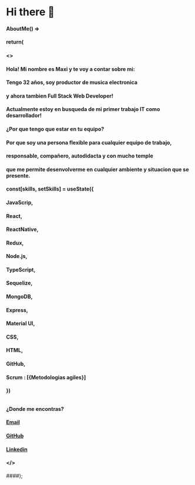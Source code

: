 # Hi there 👋

####    AboutMe() =>
####      return(
####        <>
####          <Container>
####  
####              <Typography  variant="h1">
####                  Hola! Mi nombre es Maxi y te voy a contar sobre mi:
####              </Typography>
####  
####              <Typography variant="h4">
####                  
####                  Tengo 32 años, soy productor de musica electronica 
####                y ahora tambien Full Stack Web Developer!
####                Actualmente estoy en busqueda de mi primer trabajo IT como desarrollador!
####                ¿Por que tengo que estar en tu equipo?
####                Por que soy una persona flexible para cualquier equipo de trabajo, 
####                responsable, compañero, autodidacta y con mucho temple 
####                que me permite desenvolverme en cualquier ambiente y situacion que se presente. 
####
####                const[skills, setSkills] = useState({
####                  JavaScrip,
####                  React,
####                  ReactNative,
####                  Redux,
####                  Node.js,
####                  TypeScript,
####                  Sequelize,
####                  MongoDB, 
####                  Express,
####                  Material UI,
####                  CSS,
####                  HTML,
####                  GitHub,
####                  Scrum : [{Metodologias agiles}]
####                }) 
                    

####            </Typography>
####               
####            <h6>
####                 <p>¿Donde me encontras?</p>
####                 <a href="requenamaximiliano@gmail.com" >Email</a>
####                 <a href="https://github.com/maxxrequena">GitHub</a>
####                 <a href="https://www.linkedin.com/in/maximilianorequena/">Linkedin</a>
####           </h6>
####
####        </Container>
####    </>
####);

